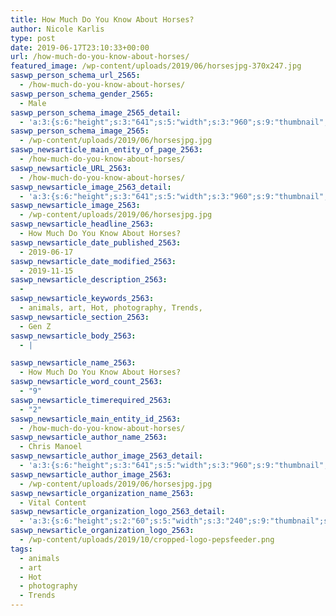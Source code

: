 ```yaml
---
title: How Much Do You Know About Horses?
author: Nicole Karlis
type: post
date: 2019-06-17T23:10:33+00:00
url: /how-much-do-you-know-about-horses/
featured_image: /wp-content/uploads/2019/06/horsesjpg-370x247.jpg
saswp_person_schema_url_2565:
  - /how-much-do-you-know-about-horses/
saswp_person_schema_gender_2565:
  - Male
saswp_person_schema_image_2565_detail:
  - 'a:3:{s:6:"height";s:3:"641";s:5:"width";s:3:"960";s:9:"thumbnail";s:68:"/wp-content/uploads/2019/06/horsesjpg.jpg";}'
saswp_person_schema_image_2565:
  - /wp-content/uploads/2019/06/horsesjpg.jpg
saswp_newsarticle_main_entity_of_page_2563:
  - /how-much-do-you-know-about-horses/
saswp_newsarticle_URL_2563:
  - /how-much-do-you-know-about-horses/
saswp_newsarticle_image_2563_detail:
  - 'a:3:{s:6:"height";s:3:"641";s:5:"width";s:3:"960";s:9:"thumbnail";s:68:"/wp-content/uploads/2019/06/horsesjpg.jpg";}'
saswp_newsarticle_image_2563:
  - /wp-content/uploads/2019/06/horsesjpg.jpg
saswp_newsarticle_headline_2563:
  - How Much Do You Know About Horses?
saswp_newsarticle_date_published_2563:
  - 2019-06-17
saswp_newsarticle_date_modified_2563:
  - 2019-11-15
saswp_newsarticle_description_2563:
  -
saswp_newsarticle_keywords_2563:
  - animals, art, Hot, photography, Trends,
saswp_newsarticle_section_2563:
  - Gen Z
saswp_newsarticle_body_2563:
  - |

saswp_newsarticle_name_2563:
  - How Much Do You Know About Horses?
saswp_newsarticle_word_count_2563:
  - "9"
saswp_newsarticle_timerequired_2563:
  - "2"
saswp_newsarticle_main_entity_id_2563:
  - /how-much-do-you-know-about-horses/
saswp_newsarticle_author_name_2563:
  - Chris Manoel
saswp_newsarticle_author_image_2563_detail:
  - 'a:3:{s:6:"height";s:3:"641";s:5:"width";s:3:"960";s:9:"thumbnail";s:68:"/wp-content/uploads/2019/06/horsesjpg.jpg";}'
saswp_newsarticle_author_image_2563:
  - /wp-content/uploads/2019/06/horsesjpg.jpg
saswp_newsarticle_organization_name_2563:
  - Vital Content
saswp_newsarticle_organization_logo_2563_detail:
  - 'a:3:{s:6:"height";s:2:"60";s:5:"width";s:3:"240";s:9:"thumbnail";s:82:"/wp-content/uploads/2019/10/cropped-logo-pepsfeeder.png";}'
saswp_newsarticle_organization_logo_2563:
  - /wp-content/uploads/2019/10/cropped-logo-pepsfeeder.png
tags:
  - animals
  - art
  - Hot
  - photography
  - Trends
---
```


&nbsp;

&nbsp;

&nbsp;

<div id="interact-5d081d3d8a45ea00147bd69d">
</div>
